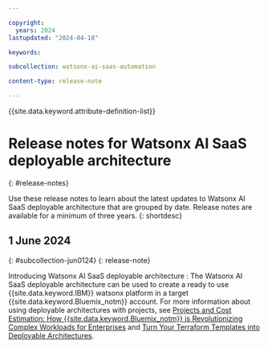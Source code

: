 ```yaml
---

copyright:
  years: 2024
lastupdated: "2024-04-18"

keywords:

subcollection: watsonx-ai-saas-automation

content-type: release-note

---
```


<!-- keywords values above are place holders. Actual values should be pulled from the release notes entries. -->

{{site.data.keyword.attribute-definition-list}}

<!-- You must add the release-note content type in your attribute definitions AND to each release note H2. This will ensure that the release note entry is pulled into the notifications library. -->

# Release notes for Watsonx AI SaaS deployable architecture
{: #release-notes}

<!-- The title of your H1 should be Release notes for _service-name_, where _service-name_ is the non-trademarked short version keyref. Include your service name as a search keyword at the top of your Markdown file. See the example keywords above. -->

Use these release notes to learn about the latest updates to Watsonx AI SaaS deployable architecture that are grouped by date. Release notes are available for a minimum of three years.
{: shortdesc}

<!-- If you also have a change log for your API or CLI, include the following tip with a link to the change log. -->

## 1 June 2024
{: #subcollection-jun0124}
{: release-note}

Introducing Watsonx AI SaaS deployable architecture : The Watsonx AI SaaS deployable architecture can be used to create a ready to use {{site.data.keyword.IBM}} watsonx platform in a target {{site.data.keyword.Bluemix_notm}} account. For more information about using deployable architectures with projects, see [Projects and Cost Estimation: How {{site.data.keyword.Bluemix_notm}} is Revolutionizing Complex Workloads for Enterprises](https://www.ibm.com/blog/announcement/projects-and-cost-estimation/) and [Turn Your Terraform Templates into Deployable Architectures](https://www.ibm.com/blog/turn-your-terraform-templates-into-deployable-architectures/).
